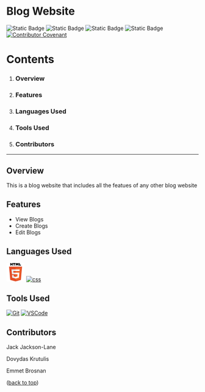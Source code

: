 # Blog Website


![Static Badge](https://img.shields.io/badge/3-3?label=Contributors&color=Green) ![Static Badge](https://img.shields.io/badge/0-0?label=Issues&color=red)
![Static Badge](https://img.shields.io/badge/0-0?label=Pull%20Requests&color=red)
 ![Static Badge](https://img.shields.io/badge/0-0?label=Version&color=blue)
 [![Contributor Covenant](https://img.shields.io/badge/Contributor%20Covenant-2.1-4baaaa.svg)](code_of_conduct.md)




# Contents

1. ### Overview
2. ### Features
3. ### Languages Used
4. ### Tools Used
5. ### Contributors

---

## Overview

This is a blog website that includes all the featues of any other blog website

## Features

- View Blogs
- Create Blogs
- Edit Blogs

## Languages Used
[<img src="https://raw.githubusercontent.com/github/explore/80688e429a7d4ef2fca1e82350fe8e3517d3494d/topics/html/html.png" alt="Typescript" width="48">](https://developer.mozilla.org/en-US/docs/Web/HTML)
[<img src="https://upload.wikimedia.org/wikipedia/commons/thumb/d/d5/CSS3_logo_and_wordmark.svg/1200px-CSS3_logo_and_wordmark.svg.png" alt="css" width="35">](https://www.w3.org/Style/CSS/Overview.en.html)
## Tools Used
[<img src="https://raw.githubusercontent.com/Delta456/Delta456/master/img/git.png" alt="Git" width="48">](https://git-scm.com/) 
[<img src="https://upload.wikimedia.org/wikipedia/commons/9/9a/Visual_Studio_Code_1.35_icon.svg" alt="VSCode" width="48">](https://code.visualstudio.com/)

## Contributors

<p>Jack Jackson-Lane</p>
<p>Dovydas Krutulis</p>
<p>Emmet Brosnan</p>

<p>(<a href="#top">back to top</a>)</p>


